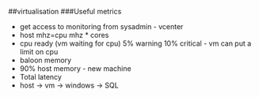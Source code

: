 ##virtualisation
###Useful metrics
* get access to monitoring from sysadmin - vcenter
* host mhz=cpu mhz * cores
* cpu ready (vm waiting for cpu) 5% warning 10% critical - vm can put a limit on cpu
* baloon memory
* 90% host memory - new machine
* Total latency 
* host -> vm -> windows -> SQL
